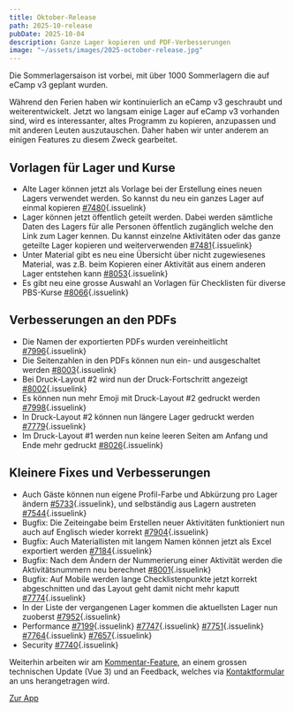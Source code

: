 ```yaml
---
title: Oktober-Release
path: 2025-10-release
pubDate: 2025-10-04
description: Ganze Lager kopieren und PDF-Verbesserungen
image: "~/assets/images/2025-october-release.jpg"
---
```


Die Sommerlagersaison ist vorbei, mit über 1000 Sommerlagern die auf eCamp v3 geplant wurden.

Während den Ferien haben wir kontinuierlich an eCamp v3 geschraubt und weiterentwickelt. Jetzt wo langsam einige Lager auf eCamp v3 vorhanden sind, wird es interessanter, altes Programm zu kopieren, anzupassen und mit anderen Leuten auszutauschen. Daher haben wir unter anderem an einigen Features zu diesem Zweck gearbeitet.

## Vorlagen für Lager und Kurse
- Alte Lager können jetzt als Vorlage bei der Erstellung eines neuen Lagers verwendet werden. So kannst du neu ein ganzes Lager auf einmal kopieren [#7480](https://github.com/ecamp/ecamp3/issues/7480){.issuelink}
- Lager können jetzt öffentlich geteilt werden. Dabei werden sämtliche Daten des Lagers für alle Personen öffentlich zugänglich welche den Link zum Lager kennen. Du kannst einzelne Aktivitäten oder das ganze geteilte Lager kopieren und weiterverwenden [#7481](https://github.com/ecamp/ecamp3/issues/7481){.issuelink}
- Unter Material gibt es neu eine Übersicht über nicht zugewiesenes Material, was z.B. beim Kopieren einer Aktivität aus einem anderen Lager entstehen kann [#8053](https://github.com/ecamp/ecamp3/issues/8053){.issuelink}
- Es gibt neu eine grosse Auswahl an Vorlagen für Checklisten für diverse PBS-Kurse [#8066](https://github.com/ecamp/ecamp3/issues/7951){.issuelink}

## Verbesserungen an den PDFs
- Die Namen der exportierten PDFs wurden vereinheitlicht [#7996](https://github.com/ecamp/ecamp3/issues/7996){.issuelink}
- Die Seitenzahlen in den PDFs können nun ein- und ausgeschaltet werden [#8003](https://github.com/ecamp/ecamp3/issues/8003){.issuelink}
- Bei Druck-Layout #2 wird nun der Druck-Fortschritt angezeigt [#8002](https://github.com/ecamp/ecamp3/issues/8002){.issuelink}
- Es können nun mehr Emoji mit Druck-Layout #2 gedruckt werden [#7998](https://github.com/ecamp/ecamp3/issues/7998){.issuelink}
- In Druck-Layout #2 können nun längere Lager gedruckt werden [#7779](https://github.com/ecamp/ecamp3/issues/7779){.issuelink}
- Im Druck-Layout #1 werden nun keine leeren Seiten am Anfang und Ende mehr gedruckt [#8026](https://github.com/ecamp/ecamp3/issues/8026){.issuelink}

## Kleinere Fixes und Verbesserungen
- Auch Gäste können nun eigene Profil-Farbe und Abkürzung pro Lager ändern [#5733](https://github.com/ecamp/ecamp3/issues/5733){.issuelink}, und selbständig aus Lagern austreten [#7544](https://github.com/ecamp/ecamp3/issues/7544){.issuelink}
- Bugfix: Die Zeiteingabe beim Erstellen neuer Aktivitäten funktioniert nun auch auf Englisch wieder korrekt [#7904](https://github.com/ecamp/ecamp3/issues/7904){.issuelink}
- Bugfix: Auch Materiallisten mit langem Namen können jetzt als Excel exportiert werden [#7184](https://github.com/ecamp/ecamp3/issues/7184){.issuelink}
- Bugfix: Nach dem Ändern der Nummerierung einer Aktivität werden die Aktivitätsnummern neu berechnet [#8001](https://github.com/ecamp/ecamp3/issues/8001){.issuelink}
- Bugfix: Auf Mobile werden lange Checklistenpunkte jetzt korrekt abgeschnitten und das Layout geht damit nicht mehr kaputt [#7774](https://github.com/ecamp/ecamp3/issues/7774){.issuelink}
- In der Liste der vergangenen Lager kommen die aktuellsten Lager nun zuoberst [#7952](https://github.com/ecamp/ecamp3/issues/7952){.issuelink}
- Performance [#7199](https://github.com/ecamp/ecamp3/issues/7199){.issuelink} [#7747](https://github.com/ecamp/ecamp3/issues/7747){.issuelink} [#7751](https://github.com/ecamp/ecamp3/issues/7751){.issuelink} [#7764](https://github.com/ecamp/ecamp3/issues/7764){.issuelink} [#7657](https://github.com/ecamp/ecamp3/issues/7657){.issuelink}
- Security [#7740](https://github.com/ecamp/ecamp3/issues/7740){.issuelink}


Weiterhin arbeiten wir am [Kommentar-Feature](https://github.com/ecamp/ecamp3/issues/828), an einem grossen technischen Update (Vue 3) und an Feedback, welches via [Kontaktformular](https://www.ecamp3.ch/de/kontakt/) an uns herangetragen wird.

<a class="btn secondary mr-4 mb-4" href="https://app.ecamp3.ch" target="_blank">Zur App</a>
